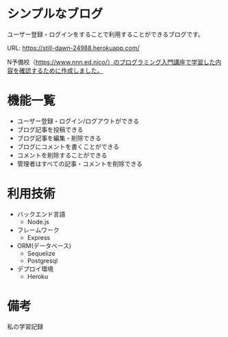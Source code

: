 # シンプルなブログ
ユーザー登録・ログインをすることで利用することができるブログです。

URL: https://still-dawn-24988.herokuapp.com/

N予備校（https://www.nnn.ed.nico/）のプログラミング入門講座で学習した内容を確認するために作成しました。

# 機能一覧
- ユーザー登録・ログイン/ログアウトができる
- ブログ記事を投稿できる
- ブログ記事を編集・削除できる
- ブログにコメントを書くことができる
- コメントを削除することができる
- 管理者はすべての記事・コメントを削除できる

# 利用技術
- バックエンド言語
    - Node.js
- フレームワーク
    - Express
- ORM(データベース)
    - Sequelize
    - Postgresql
- デプロイ環境
    - Heroku

# 備考
私の学習記録
